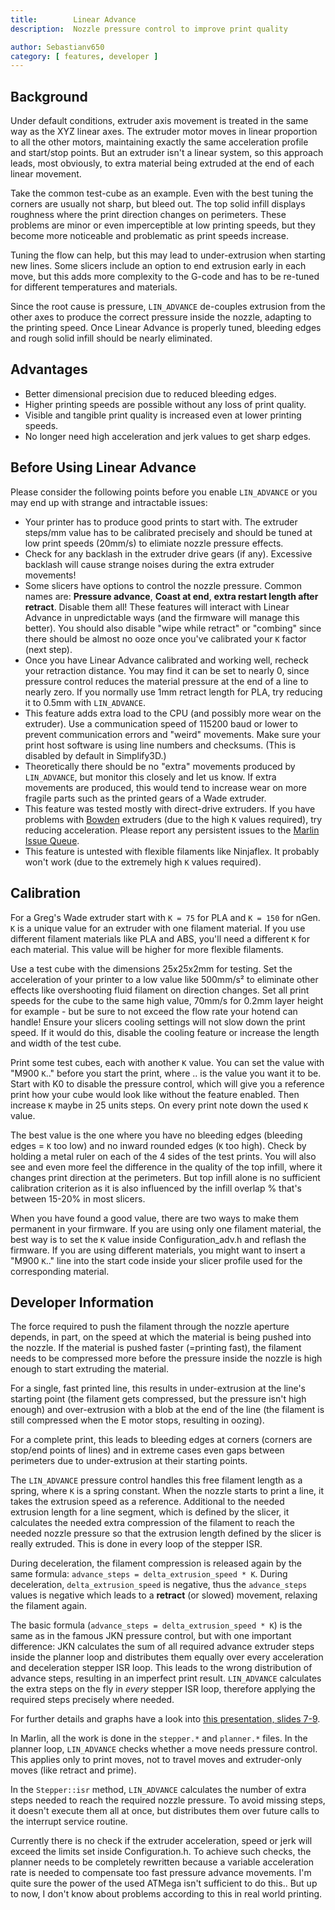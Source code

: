 ```yaml
---
title:        Linear Advance
description:  Nozzle pressure control to improve print quality

author: Sebastianv650
category: [ features, developer ]
---
```


## Background

Under default conditions, extruder axis movement is treated in the same way as the XYZ linear axes. The extruder motor moves in linear proportion to all the other motors, maintaining exactly the same acceleration profile and start/stop points. But an extruder isn't a linear system, so this approach leads, most obviously, to extra material being extruded at the end of each linear movement.

Take the common test-cube as an example. Even with the best tuning the corners are usually not sharp, but bleed out. The top solid infill displays roughness where the print direction changes on perimeters. These problems are minor or even imperceptible at low printing speeds, but they become more noticeable and problematic as print speeds increase.

Tuning the flow can help, but this may lead to under-extrusion when starting new lines. Some slicers include an option to end extrusion early in each move, but this adds more complexity to the G-code and has to be re-tuned for different temperatures and materials.

Since the root cause is pressure, `LIN_ADVANCE` de-couples extrusion from the other axes to produce the correct pressure inside the nozzle, adapting to the printing speed. Once Linear Advance is properly tuned, bleeding edges and rough solid infill should be nearly eliminated.

## Advantages

- Better dimensional precision due to reduced bleeding edges.
- Higher printing speeds are possible without any loss of print quality.
- Visible and tangible print quality is increased even at lower printing speeds.
- No longer need high acceleration and jerk values to get sharp edges.

## Before Using Linear Advance

Please consider the following points before you enable `LIN_ADVANCE` or you may end up with strange and intractable issues:

- Your printer has to produce good prints to start with. The extruder steps/mm value has to be calibrated precisely and should be tuned at low print speeds (20mm/s) to elimiate nozzle pressure effects.
- Check for any backlash in the extruder drive gears (if any). Excessive backlash will cause strange noises during the extra extruder movements!
- Some slicers have options to control the nozzle pressure. Common names are: **Pressure advance**, **Coast at end**, **extra restart length after retract**. Disable them all! These features will interact with Linear Advance in unpredictable ways (and the firmware will manage this better). You should also disable "wipe while retract" or "combing" since there should be almost no ooze once you've calibrated your `K` factor (next step).
- Once you have Linear Advance calibrated and working well, recheck your retraction distance. You may find it can be set to nearly 0, since pressure control reduces the material pressure at the end of a line to nearly zero. If you normally use 1mm retract length for PLA, try reducing it to 0.5mm with `LIN_ADVANCE`.
- This feature adds extra load to the CPU (and possibly more wear on the extruder). Use a communication speed of 115200 baud or lower to prevent communication errors and "weird" movements. Make sure your print host software is using line numbers and checksums. (This is disabled by default in Simplify3D.)
- Theoretically there should be no "extra" movements produced by `LIN_ADVANCE`, but monitor this closely and let us know. If extra movements are produced, this would tend to increase wear on more fragile parts such as the printed gears of a Wade extruder.
- This feature was tested mostly with direct-drive extruders. If you have problems with [Bowden](http://reprap.org/wiki/Erik%27s_Bowden_Extruder) extruders (due to the high `K` values required), try reducing acceleration. Please report any persistent issues to the [Marlin Issue Queue](https://github.com/MarlinFirmware/Marlin/issues).
- This feature is untested with flexible filaments like Ninjaflex. It probably won't work (due to the extremely high `K` values required).

## Calibration

For a Greg's Wade extruder start with `K = 75` for PLA and `K = 150` for nGen. `K` is a unique value for an extruder with one filament material. If you use different filament materials like PLA and ABS, you'll need a different `K` for each material. This value will be higher for more flexible filaments.

Use a test cube with the dimensions 25x25x2mm for testing. Set the acceleration of your printer to a low value like 500mm/s² to eliminate other effects like overshooting fluid filament on direction changes. Set all print speeds for the cube to the same high value, 70mm/s for 0.2mm layer height for example - but be sure to not exceed the flow rate your hotend can handle! Ensure your slicers cooling settings will not slow down the print speed. If it would do this, disable the cooling feature or increase the length and width of the test cube.

Print some test cubes, each with another `K` value. You can set the value with "M900 `K`.." before you start the print, where .. is the value you want it to be. Start with K0 to disable the pressure control, which will give you a reference print how your cube would look like without the feature enabled.
Then increase `K` maybe in 25 units steps. On every print note down the used `K` value.

The best value is the one where you have no bleeding edges (bleeding edges = `K` too low) and no inward rounded edges (`K` too high). Check by holding a metal ruler on each of the 4 sides of the test prints. You will also see and even more feel the difference in the quality of the top infill, where it changes print direction at the perimeters. But top infill alone is no sufficient calibration criterion as it is also influenced by the infill overlap % that's between 15-20% in most slicers.

When you have found a good value, there are two ways to make them permanent in your firmware. If you are using only one filament material, the best way is to set the `K` value inside Configuration_adv.h and reflash the firmware. If you are using different materials, you might want to insert a "M900 `K`.." line into the start code inside your slicer profile used for the corresponding material.

## Developer Information

The force required to push the filament through the nozzle aperture depends, in part, on the speed at which the material is being pushed into the nozzle. If the material is pushed faster (=printing fast), the filament needs to be compressed more before the pressure inside the nozzle is high enough to start extruding the material.

For a single, fast printed line, this results in under-extrusion at the line's starting point (the filament gets compressed, but the pressure isn't high enough) and over-extrusion with a blob at the end of the line (the filament is still compressed when the E motor stops, resulting in oozing).

For a complete print, this leads to bleeding edges at corners (corners are stop/end points of lines) and in extreme cases even gaps between perimeters due to under-extrusion at their starting points.

The `LIN_ADVANCE` pressure control handles this free filament length as a spring, where `K` is a spring constant. When the nozzle starts to print a line, it takes the extrusion speed as a reference. Additional to the needed extrusion length for a line segment, which is defined by the slicer, it calculates the needed extra compression of the filament to reach the needed nozzle pressure so that the extrusion length defined by the slicer is really extruded. This is done in every loop of the stepper ISR.

During deceleration, the filament compression is released again by the same formula: `advance_steps = delta_extrusion_speed * K`. During deceleration, `delta_extrusion_speed` is negative, thus the `advance_steps` values is negative which leads to a **retract** (or slowed) movement, relaxing the filament again.

The basic formula (`advance_steps = delta_extrusion_speed * K`) is the same as in the famous JKN pressure control, but with one important difference: JKN calculates the sum of all required advance extruder steps inside the planner loop and distributes them equally over every acceleration and deceleration stepper ISR loop. This leads to the wrong distribution of advance steps, resulting in an imperfect print result. `LIN_ADVANCE` calculates the extra steps on the fly in *every* stepper ISR loop, therefore applying the required steps precisely where needed.

For further details and graphs have a look into [this presentation, slides 7-9](https://drive.google.com/file/d/0B5UvosQgK3adaHVtdUI5OFR3VUU/view).

In Marlin, all the work is done in the `stepper.*` and `planner.*` files. In the planner loop, `LIN_ADVANCE` checks whether a move needs pressure control. This applies only to print moves, not to travel moves and extruder-only moves (like retract and prime).

In the `Stepper::isr` method, `LIN_ADVANCE` calculates the number of extra steps needed to reach the required nozzle pressure. To avoid missing steps, it doesn't execute them all at once, but distributes them over future calls to the interrupt service routine.

Currently there is no check if the extruder acceleration, speed or jerk will exceed the limits set inside Configuration.h. To achieve such checks, the planner needs to be completely rewritten because a variable acceleration rate is needed to compensate too fast pressure advance movements. I'm quite sure the power of the used ATMega isn't sufficient to do this.. But up to now, I don't know about problems according to this in real world printing.
